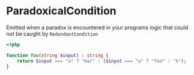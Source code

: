 # ParadoxicalCondition

Emitted when a paradox is encountered in your programs logic that could not be caught by `RedundantCondition`

```php
<?php

function foo(string $input) : string {
    return $input === "a" ? "bar" : ($input === "a" ? "foo" : "b");
}
```
